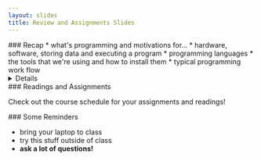 ```yaml
---
layout: slides
title: Review and Assignments Slides
---
```

<section markdown="block">
###  Recap
* what's programming and motivations for...
* hardware, software, storing data and executing a program
* programming languages
* the tools that we're using and how to install them
* typical programming work flow

<details markdown="block">
* QUESTION - what's programming?
* QUESTION - what are some ways to describe / differentiate programming languages
* QUESTION - what tools are we using? language? IDE?
* QUESTION - interactive shell vs text editor?
</details>
</section>

<section markdown="block">
###  Readings and Assignments

Check out the course schedule for your assignments and readings!

</section>


<section markdown="block">
###  Some Reminders

* bring your laptop to class
* try this stuff outside of class
* __ask a lot of questions!__
</section>

